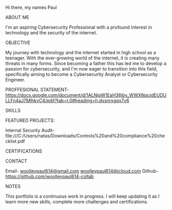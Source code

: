 Hi there, my names Paul

ABOUT ME

I'm an aspiring Cybersecurity Professional with a profound interest in technology and the security of the internet.

OBJECTIVE

My journey with technology and the internet started in high school as a teenager. With the ever-growing world of the internet, it is creating many threats in many forms. Since becoming a father this has led me to develop a passion for cybersecurity, and I'm now eager to transition into this field, specifically aiming to become a Cybersecurity Analyst  or Cybersecurity Engineer.

PROFFESIONAL STATEMENT- https://docs.google.com/document/d/1ALNipW1EaH36jby_WWXNqcidEUDULLFn4aJ7MlhkvC4/edit?tab=t.0#heading=h.dxsnrsgqx7v6

SKILLS

FEATURED PROJECTS:

Internal Security Audit- file:///C:/Users/natas/Downloads/Controls%20and%20compliance%20checklist.pdf

CERTIFICATIONS

CONTACT

Email- woolleypaul614@gmail.com  woolleypaul614@icloud.com
Github- https://github.com/woolleypaul614-collab

NOTES

This portfolio is a continuous work in progress. I will keep updating it as I learn more new skills, complete more challenges and certifications.
